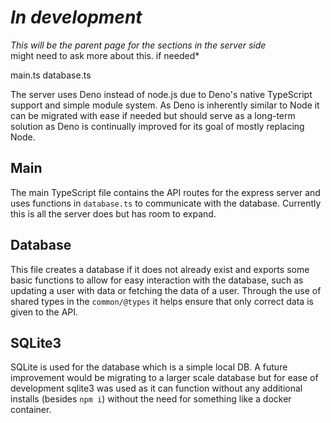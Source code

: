 # *In development*
*This will be the parent page for the sections in the server side*  
might need to ask more about this. if needed*

main.ts
database.ts

The server uses Deno instead of node.js due to Deno's native TypeScript support and simple module system. As Deno is inherently similar to Node it can be migrated with ease if needed but should serve as a long-term solution as Deno is continually improved for its goal of mostly replacing Node.


## Main
The main TypeScript file contains the API routes for the express server and uses functions in `database.ts` to communicate with the database. Currently this is all the server does but has room to expand.

## Database
This file creates a database if it does not already exist and exports some basic functions to allow for easy interaction with the database, such as updating a user with data or fetching the data of a user. Through the use of shared types in the `common/@types` it helps ensure that only correct data is given to the API.

## SQLite3
SQLite is used for the database which is a simple local DB. A future improvement would be migrating to a larger scale database but for ease of development sqlite3 was used as it can function without any additional installs (besides `npm i`) without the need for something like a docker container.